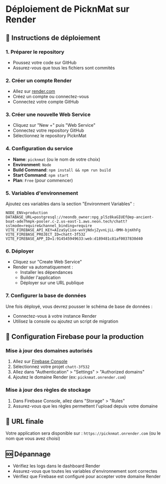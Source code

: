 # Déploiement de PicknMat sur Render

## 🚀 Instructions de déploiement

### 1. Préparer le repository
- Poussez votre code sur GitHub
- Assurez-vous que tous les fichiers sont commités

### 2. Créer un compte Render
- Allez sur [render.com](https://render.com)
- Créez un compte ou connectez-vous
- Connectez votre compte GitHub

### 3. Créer une nouvelle Web Service
- Cliquez sur "New +" puis "Web Service"
- Connectez votre repository GitHub
- Sélectionnez le repository PicknMat

### 4. Configuration du service
- **Name**: `picknmat` (ou le nom de votre choix)
- **Environment**: `Node`
- **Build Command**: `npm install && npm run build`
- **Start Command**: `npm start`
- **Plan**: `Free` (pour commencer)

### 5. Variables d'environnement
Ajoutez ces variables dans la section "Environment Variables" :

```
NODE_ENV=production
DATABASE_URL=postgresql://neondb_owner:npg_pl5z8kaGIUEf@ep-ancient-boat-ade7hmpk-pooler.c-2.us-east-1.aws.neon.tech/chatt?sslmode=require&channel_binding=require
VITE_FIREBASE_API_KEY=AIzaSyCioo-wvVjNdvjZyvnLjLL-0MH-bjmXhFg
VITE_FIREBASE_PROJECT_ID=chatt-3f532
VITE_FIREBASE_APP_ID=1:914545949633:web:d189481c81af0037830d40
```

### 6. Déployer
- Cliquez sur "Create Web Service"
- Render va automatiquement :
  - Installer les dépendances
  - Builder l'application
  - Déployer sur une URL publique

### 7. Configurer la base de données
Une fois déployé, vous devrez pousser le schéma de base de données :
- Connectez-vous à votre instance Render
- Utilisez la console ou ajoutez un script de migration

## 🔧 Configuration Firebase pour la production

### Mise à jour des domaines autorisés
1. Allez sur [Firebase Console](https://console.firebase.google.com)
2. Sélectionnez votre projet `chatt-3f532`
3. Allez dans "Authentication" > "Settings" > "Authorized domains"
4. Ajoutez le domaine Render (ex: `picknmat.onrender.com`)

### Mise à jour des règles de stockage
1. Dans Firebase Console, allez dans "Storage" > "Rules"
2. Assurez-vous que les règles permettent l'upload depuis votre domaine

## 📱 URL finale
Votre application sera disponible sur : `https://picknmat.onrender.com` (ou le nom que vous avez choisi)

## 🆘 Dépannage
- Vérifiez les logs dans le dashboard Render
- Assurez-vous que toutes les variables d'environnement sont correctes
- Vérifiez que Firebase est configuré pour accepter votre domaine Render

